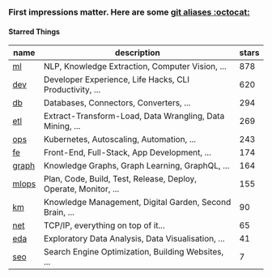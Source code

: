 ###  First impressions matter. Here are some [git aliases :octocat:](https://github.com/ddelange/new-mac-setup#aliases)

#### Starred Things

| name                                                   | description                                                     |   stars |
|--------------------------------------------------------|-----------------------------------------------------------------|---------|
| [ml](https://github.com/stars/ddelange/lists/ml)       | NLP, Knowledge Extraction, Computer Vision, ...                 |     878 |
| [dev](https://github.com/stars/ddelange/lists/dev)     | Developer Experience, Life Hacks, CLI Productivity, ...         |     620 |
| [db](https://github.com/stars/ddelange/lists/db)       | Databases, Connectors, Converters, ...                          |     294 |
| [etl](https://github.com/stars/ddelange/lists/etl)     | Extract-Transform-Load, Data Wrangling, Data Mining, ...        |     269 |
| [ops](https://github.com/stars/ddelange/lists/ops)     | Kubernetes, Autoscaling, Automation, ...                        |     243 |
| [fe](https://github.com/stars/ddelange/lists/fe)       | Front-End, Full-Stack, App Development, ...                     |     174 |
| [graph](https://github.com/stars/ddelange/lists/graph) | Knowledge Graphs, Graph Learning, GraphQL, ...                  |     164 |
| [mlops](https://github.com/stars/ddelange/lists/mlops) | Plan, Code, Build, Test, Release, Deploy, Operate, Monitor, ... |     155 |
| [km](https://github.com/stars/ddelange/lists/km)       | Knowledge Management, Digital Garden, Second Brain, ...         |      90 |
| [net](https://github.com/stars/ddelange/lists/net)     | TCP/IP, everything on top of it...                              |      65 |
| [eda](https://github.com/stars/ddelange/lists/eda)     | Exploratory Data Analysis, Data Visualisation, ...              |      41 |
| [seo](https://github.com/stars/ddelange/lists/seo)     | Search Engine Optimization, Building Websites, ...              |       7 |
